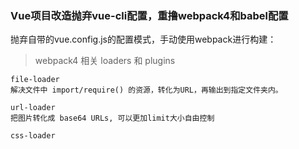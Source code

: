 ### Vue项目改造抛弃vue-cli配置，重撸webpack4和babel配置

抛弃自带的vue.config.js的配置模式，手动使用webpack进行构建：

> webpack4 相关 loaders 和 plugins

~~~
file-loader
解决文件中 import/require() 的资源，转化为URL，再输出到指定文件夹内。

url-loader
把图片转化成 base64 URLs, 可以更加limit大小自由控制

css-loader




~~~

